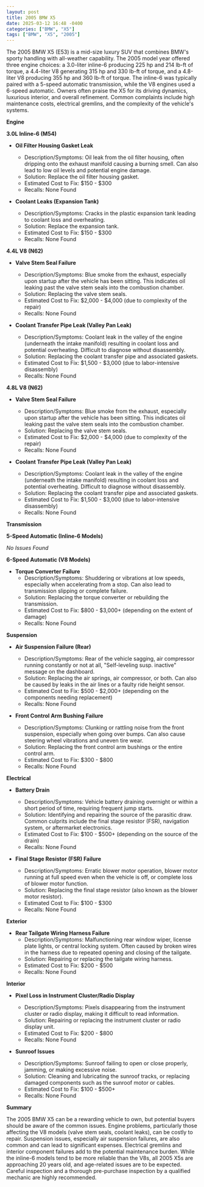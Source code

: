 ```yaml
---
layout: post
title: 2005 BMW X5
date: 2025-03-12 16:48 -0400
categories: ["BMW", "X5"]
tags: ["BMW", "X5", "2005"]
---
```

The 2005 BMW X5 (E53) is a mid-size luxury SUV that combines BMW's sporty handling with all-weather capability. The 2005 model year offered three engine choices: a 3.0-liter inline-6 producing 225 hp and 214 lb-ft of torque, a 4.4-liter V8 generating 315 hp and 330 lb-ft of torque, and a 4.8-liter V8 producing 355 hp and 360 lb-ft of torque. The inline-6 was typically paired with a 5-speed automatic transmission, while the V8 engines used a 6-speed automatic. Owners often praise the X5 for its driving dynamics, luxurious interior, and overall refinement. Common complaints include high maintenance costs, electrical gremlins, and the complexity of the vehicle's systems.

**Engine**

**3.0L Inline-6 (M54)**

*   **Oil Filter Housing Gasket Leak**
    *   Description/Symptoms: Oil leak from the oil filter housing, often dripping onto the exhaust manifold causing a burning smell. Can also lead to low oil levels and potential engine damage.
    *   Solution: Replace the oil filter housing gasket.
    *   Estimated Cost to Fix: $150 - $300
    *   Recalls: None Found

*   **Coolant Leaks (Expansion Tank)**
    *   Description/Symptoms: Cracks in the plastic expansion tank leading to coolant loss and overheating.
    *   Solution: Replace the expansion tank.
    *   Estimated Cost to Fix: $150 - $300
    *   Recalls: None Found

**4.4L V8 (N62)**

*   **Valve Stem Seal Failure**
    *   Description/Symptoms: Blue smoke from the exhaust, especially upon startup after the vehicle has been sitting. This indicates oil leaking past the valve stem seals into the combustion chamber.
    *   Solution: Replacing the valve stem seals.
    *   Estimated Cost to Fix: $2,000 - $4,000 (due to complexity of the repair)
    *   Recalls: None Found

*   **Coolant Transfer Pipe Leak (Valley Pan Leak)**
    *   Description/Symptoms: Coolant leak in the valley of the engine (underneath the intake manifold) resulting in coolant loss and potential overheating. Difficult to diagnose without disassembly.
    *   Solution: Replacing the coolant transfer pipe and associated gaskets.
    *   Estimated Cost to Fix: $1,500 - $3,000 (due to labor-intensive disassembly)
    *   Recalls: None Found

**4.8L V8 (N62)**

*   **Valve Stem Seal Failure**
    *   Description/Symptoms: Blue smoke from the exhaust, especially upon startup after the vehicle has been sitting. This indicates oil leaking past the valve stem seals into the combustion chamber.
    *   Solution: Replacing the valve stem seals.
    *   Estimated Cost to Fix: $2,000 - $4,000 (due to complexity of the repair)
    *   Recalls: None Found

*   **Coolant Transfer Pipe Leak (Valley Pan Leak)**
    *   Description/Symptoms: Coolant leak in the valley of the engine (underneath the intake manifold) resulting in coolant loss and potential overheating. Difficult to diagnose without disassembly.
    *   Solution: Replacing the coolant transfer pipe and associated gaskets.
    *   Estimated Cost to Fix: $1,500 - $3,000 (due to labor-intensive disassembly)
    *   Recalls: None Found

**Transmission**

**5-Speed Automatic (Inline-6 Models)**

*No Issues Found*

**6-Speed Automatic (V8 Models)**

*   **Torque Converter Failure**
    *   Description/Symptoms: Shuddering or vibrations at low speeds, especially when accelerating from a stop. Can also lead to transmission slipping or complete failure.
    *   Solution: Replacing the torque converter or rebuilding the transmission.
    *   Estimated Cost to Fix: $800 - $3,000+ (depending on the extent of damage)
    *   Recalls: None Found

**Suspension**

*   **Air Suspension Failure (Rear)**
    *   Description/Symptoms: Rear of the vehicle sagging, air compressor running constantly or not at all, "Self-leveling susp. inactive" message on the dashboard.
    *   Solution: Replacing the air springs, air compressor, or both. Can also be caused by leaks in the air lines or a faulty ride height sensor.
    *   Estimated Cost to Fix: $500 - $2,000+ (depending on the components needing replacement)
    *   Recalls: None Found

*   **Front Control Arm Bushing Failure**
    *   Description/Symptoms: Clunking or rattling noise from the front suspension, especially when going over bumps. Can also cause steering wheel vibrations and uneven tire wear.
    *   Solution: Replacing the front control arm bushings or the entire control arm.
    *   Estimated Cost to Fix: $300 - $800
    *   Recalls: None Found

**Electrical**

*   **Battery Drain**
    *   Description/Symptoms: Vehicle battery draining overnight or within a short period of time, requiring frequent jump starts.
    *   Solution: Identifying and repairing the source of the parasitic draw. Common culprits include the final stage resistor (FSR), navigation system, or aftermarket electronics.
    *   Estimated Cost to Fix: $100 - $500+ (depending on the source of the drain)
    *   Recalls: None Found

*   **Final Stage Resistor (FSR) Failure**
    *   Description/Symptoms: Erratic blower motor operation, blower motor running at full speed even when the vehicle is off, or complete loss of blower motor function.
    *   Solution: Replacing the final stage resistor (also known as the blower motor resistor).
    *   Estimated Cost to Fix: $100 - $300
    *   Recalls: None Found

**Exterior**

*   **Rear Tailgate Wiring Harness Failure**
    *   Description/Symptoms: Malfunctioning rear window wiper, license plate lights, or central locking system. Often caused by broken wires in the harness due to repeated opening and closing of the tailgate.
    *   Solution: Repairing or replacing the tailgate wiring harness.
    *   Estimated Cost to Fix: $200 - $500
    *   Recalls: None Found

**Interior**

*   **Pixel Loss in Instrument Cluster/Radio Display**
    *   Description/Symptoms: Pixels disappearing from the instrument cluster or radio display, making it difficult to read information.
    *   Solution: Repairing or replacing the instrument cluster or radio display unit.
    *   Estimated Cost to Fix: $200 - $800
    *   Recalls: None Found

*   **Sunroof Issues**
    *   Description/Symptoms: Sunroof failing to open or close properly, jamming, or making excessive noise.
    *   Solution: Cleaning and lubricating the sunroof tracks, or replacing damaged components such as the sunroof motor or cables.
    *   Estimated Cost to Fix: $100 - $500+
    *   Recalls: None Found

**Summary**

The 2005 BMW X5 can be a rewarding vehicle to own, but potential buyers should be aware of the common issues. Engine problems, particularly those affecting the V8 models (valve stem seals, coolant leaks), can be costly to repair. Suspension issues, especially air suspension failures, are also common and can lead to significant expenses. Electrical gremlins and interior component failures add to the potential maintenance burden. While the inline-6 models tend to be more reliable than the V8s, all 2005 X5s are approaching 20 years old, and age-related issues are to be expected. Careful inspection and a thorough pre-purchase inspection by a qualified mechanic are highly recommended.

